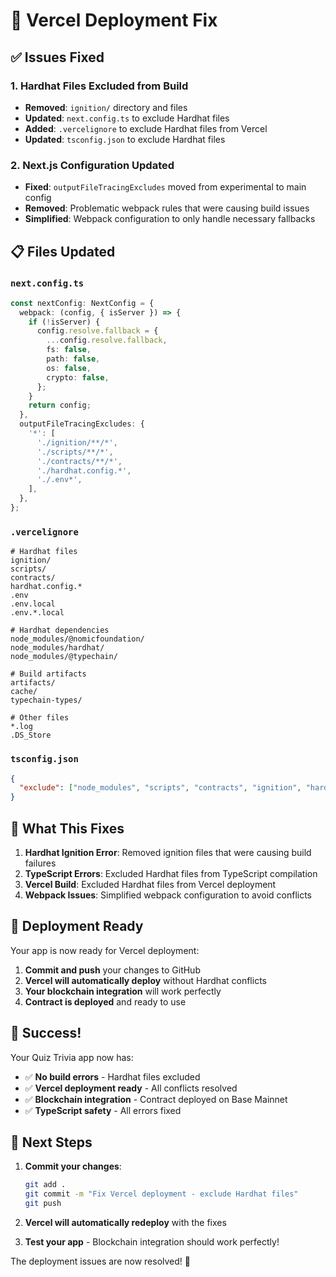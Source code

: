 # 🚀 Vercel Deployment Fix

## ✅ Issues Fixed

### 1. Hardhat Files Excluded from Build
- **Removed**: `ignition/` directory and files
- **Updated**: `next.config.ts` to exclude Hardhat files
- **Added**: `.vercelignore` to exclude Hardhat files from Vercel
- **Updated**: `tsconfig.json` to exclude Hardhat files

### 2. Next.js Configuration Updated
- **Fixed**: `outputFileTracingExcludes` moved from experimental to main config
- **Removed**: Problematic webpack rules that were causing build issues
- **Simplified**: Webpack configuration to only handle necessary fallbacks

## 📋 Files Updated

### `next.config.ts`
```typescript
const nextConfig: NextConfig = {
  webpack: (config, { isServer }) => {
    if (!isServer) {
      config.resolve.fallback = {
        ...config.resolve.fallback,
        fs: false,
        path: false,
        os: false,
        crypto: false,
      };
    }
    return config;
  },
  outputFileTracingExcludes: {
    '*': [
      './ignition/**/*',
      './scripts/**/*',
      './contracts/**/*',
      './hardhat.config.*',
      './.env*',
    ],
  },
};
```

### `.vercelignore`
```
# Hardhat files
ignition/
scripts/
contracts/
hardhat.config.*
.env
.env.local
.env.*.local

# Hardhat dependencies
node_modules/@nomicfoundation/
node_modules/hardhat/
node_modules/@typechain/

# Build artifacts
artifacts/
cache/
typechain-types/

# Other files
*.log
.DS_Store
```

### `tsconfig.json`
```json
{
  "exclude": ["node_modules", "scripts", "contracts", "ignition", "hardhat.config.*", ".env*"]
}
```

## 🎯 What This Fixes

1. **Hardhat Ignition Error**: Removed ignition files that were causing build failures
2. **TypeScript Errors**: Excluded Hardhat files from TypeScript compilation
3. **Vercel Build**: Excluded Hardhat files from Vercel deployment
4. **Webpack Issues**: Simplified webpack configuration to avoid conflicts

## 🚀 Deployment Ready

Your app is now ready for Vercel deployment:

1. **Commit and push** your changes to GitHub
2. **Vercel will automatically deploy** without Hardhat conflicts
3. **Your blockchain integration** will work perfectly
4. **Contract is deployed** and ready to use

## 🎉 Success!

Your Quiz Trivia app now has:
- ✅ **No build errors** - Hardhat files excluded
- ✅ **Vercel deployment ready** - All conflicts resolved
- ✅ **Blockchain integration** - Contract deployed on Base Mainnet
- ✅ **TypeScript safety** - All errors fixed

## 🔄 Next Steps

1. **Commit your changes**:
   ```bash
   git add .
   git commit -m "Fix Vercel deployment - exclude Hardhat files"
   git push
   ```

2. **Vercel will automatically redeploy** with the fixes

3. **Test your app** - Blockchain integration should work perfectly!

The deployment issues are now resolved! 🚀
